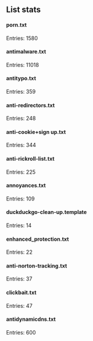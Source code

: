 ## List stats
#### porn.txt
Entries: 1580 <br> 
#### antimalware.txt
Entries: 11018 <br> 
#### antitypo.txt
Entries: 359 <br> 
#### anti-redirectors.txt
Entries: 248 <br> 
#### anti-cookie+sign up.txt
Entries: 344 <br> 
#### anti-rickroll-list.txt
Entries: 225 <br> 
#### annoyances.txt
Entries: 109 <br> 
#### duckduckgo-clean-up.template
Entries: 14 <br> 
#### enhanced_protection.txt
Entries: 22 <br> 
#### anti-norton-tracking.txt
Entries: 37 <br> 
#### clickbait.txt
Entries: 47 <br> 
#### antidynamicdns.txt
Entries: 600 <br> 
